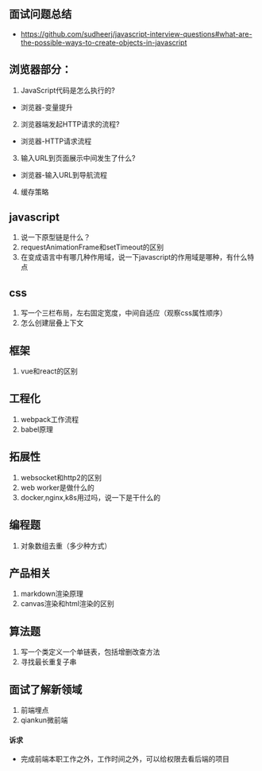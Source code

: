 ## 面试问题总结
* https://github.com/sudheerj/javascript-interview-questions#what-are-the-possible-ways-to-create-objects-in-javascript


## 浏览器部分：
1. JavaScript代码是怎么执行的?
* 浏览器-变量提升
2. 浏览器端发起HTTP请求的流程?
* 浏览器-HTTP请求流程
3. 输入URL到页面展示中间发生了什么?
* 浏览器-输入URL到导航流程
4. 缓存策略

## javascript
1. 说一下原型链是什么？
2. requestAnimationFrame和setTimeout的区别
3. 在变成语言中有哪几种作用域，说一下javascript的作用域是哪种，有什么特点

## css
1. 写一个三栏布局，左右固定宽度，中间自适应（观察css属性顺序）
2. 怎么创建层叠上下文

## 框架
1. vue和react的区别

## 工程化
1. webpack工作流程
2. babel原理

## 拓展性
1. websocket和http2的区别
2. web worker是做什么的
3. docker,nginx,k8s用过吗，说一下是干什么的

## 编程题
1. 对象数组去重（多少种方式）

## 产品相关
1. markdown渲染原理
2. canvas渲染和html渲染的区别

## 算法题
1. 写一个类定义一个单链表，包括增删改查方法
2. 寻找最长重复子串


## 面试了解新领域
1. 前端埋点
2. qiankun微前端


#### 诉求
* 完成前端本职工作之外，工作时间之外，可以给权限去看后端的项目


